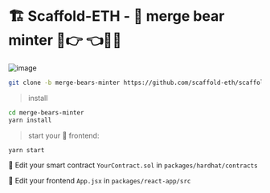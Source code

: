# 🏗 Scaffold-ETH - 🐼 merge bear minter 🐻👉 👈🐻‍❄️


![image](https://user-images.githubusercontent.com/2653167/190269936-f3d9a2bd-969d-4429-92e3-38aee464e5e8.png)


```bash
git clone -b merge-bears-minter https://github.com/scaffold-eth/scaffold-eth.git merge-bears-minter
```

> install

```bash
cd merge-bears-minter
yarn install
```

> start your 📱 frontend:

```bash
yarn start
```

🔏 Edit your smart contract `YourContract.sol` in `packages/hardhat/contracts`

📝 Edit your frontend `App.jsx` in `packages/react-app/src`
